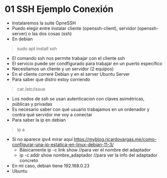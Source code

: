 # 01 SSH Ejemplo Conexión

- Instalaremos la suite OpneSSH
- Puedo elegir entre instalar cliente (openssh-client), servidor (openssh-server) o las dos cosas (ssh)
- En debian

>  sudo apt install ssh

- El comando ssh nos permite trabajar con el cliente ssh 
- El servicio puede ser condfigurado para trabajar en un puerto especifico
- Necesitamos un cliente y un servidor (2 equipos)
- En el cliente correré Debian y en el server Ubuntu Server
- Para saber que distro estoy corriendo

> cat /etc/issue

- Los nodos de ssh se usan autenticacion con claves asimétricas, públicas y privadas
- Es necesario saber con qué usuario trabajamos en un ordenador y contra qué servidor me voy a conectar 
- Para saber la ip en debian

> ip a

- Si no aparece ipv4 mirar aquí https://myblog.ricardovargas.me/como-configurar-una-ip-estatica-en-linux-debian-11-3/
  - Básicamente ip -c link show //para ver el nombre del adaptador
  - ip -c addr show nombre_adaptador //para ver la info del adaptador concreto
- En mi caso, debian tiene 192.168.0.23
- Ubuntu 